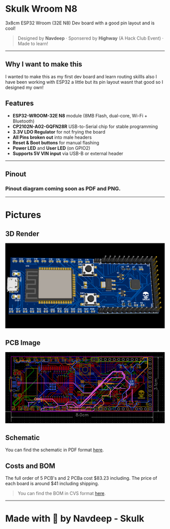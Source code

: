 # Skulk Wroom N8
3x8cm ESP32 Wroom (32E N8) Dev board with a good pin layout and is cool!
> Designed by **Navdeep** · Sponsered by **Highway** (A Hack Club Event) · Made to learn!
---
## Why I want to make this
I wanted to make this as my first dev board and learn routing skillls also I have been working with ESP32 a little but its pin layout wasnt that good so I designed my own!
## Features

- **ESP32-WROOM-32E N8** module (8MB Flash, dual-core, Wi-Fi + Bluetooth)
- **CP2102N-A02-GQFN28R** USB-to-Serial chip for stable programming
- **3.3V LDO Regulator** for not frying the board
- **All Pins broken out** into male headers 
- **Reset & Boot buttons** for manual flashing
- **Power LED** and **User LED** (on GPIO2)
- **Supports 5V VIN input** via USB-B or external header
---
## Pinout
### Pinout diagram coming soon as PDF and PNG.
---
# Pictures
## 3D Render
![3D Render](./Images/3D%20Render.png)
## PCB Image
![PCB Image](./Images/Final%20PCB.png)
## Schematic
You can find the schematic in PDF format [here](https://github.com/Navdeep-Codes/Skulk-Wroom-N8/blob/main/Files/SCH_Skulk-ESP32-Wroom-N8.pdf).
## Costs and BOM
The full order of 5 PCB's and 2 PCBa cost $83.23 including. The price of each board is around $41 including shipping.
> You can find the BOM in CVS format [here](https://github.com/Navdeep-Codes/Skulk-Wroom-N8/blob/main/Files/PAP_Skulk-ESP32-Wroom-N8.csv).
---
# Made with 💖 by Navdeep - Skulk